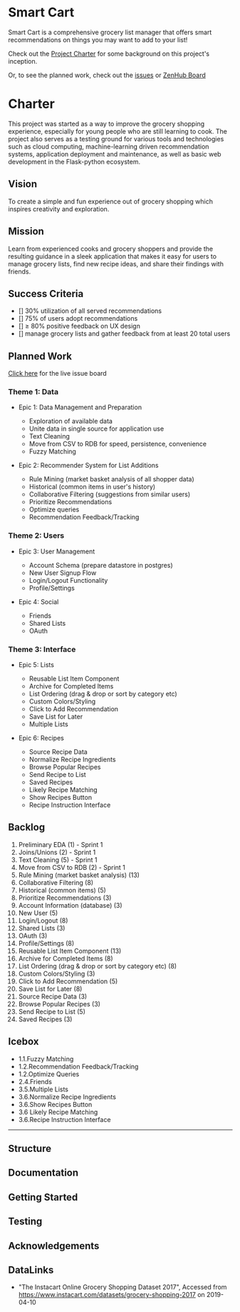 # Smart Cart

Smart Cart is a comprehensive grocery list manager that offers smart recommendations on things you may want to add to your list!

Check out the [Project Charter](CHARTER.md) for some background on this project's inception.

Or, to see the planned work, check out the [issues](https://github.com/michaelfedell/smart_cart/issues) or [ZenHub Board](https://github.com/michaelfedell/smart_cart#workspaces/smart-cart-5cae419280656854a0156607/board?repos=180641233)

# Charter

This project was started as a way to improve the grocery shopping experience, especially for young people who are still learning to cook. The project also serves as a testing ground for various tools and technologies such as cloud computing, machine-learning driven recommendation systems, application deployment and maintenance, as well as basic web development in the Flask-python ecosystem.

## Vision

To create a simple and fun experience out of grocery shopping which inspires creativity and exploration.

## Mission

Learn from experienced cooks and grocery shoppers and provide the resulting guidance in a sleek application that makes it easy for users to manage grocery lists, find new recipe ideas, and share their findings with friends.

## Success Criteria

- [] 30% utilization of all served recommendations
- [] 75% of users adopt recommendations
- [] ≥ 80% positive feedback on UX design
- [] manage grocery lists and gather feedback from at least 20 total users

## Planned Work

[Click here](https://github.com/michaelfedell/smart_cart/issues) for the live issue board

### Theme 1: Data

- Epic 1: Data Management and Preparation
  - Exploration of available data
  - Unite data in single source for application use
  - Text Cleaning
  - Move from CSV to RDB for speed, persistence, convenience
  - Fuzzy Matching

- Epic 2: Recommender System for List Additions
  - Rule Mining (market basket analysis of all shopper data)
  - Historical (common items in user's history)
  - Collaborative Filtering (suggestions from similar users)
  - Prioritize Recommendations
  - Optimize queries
  - Recommendation Feedback/Tracking

### Theme 2: Users

- Epic 3: User Management
  - Account Schema (prepare datastore in postgres)
  - New User Signup Flow
  - Login/Logout Functionality
  - Profile/Settings

- Epic 4: Social
  - Friends
  - Shared Lists
  - OAuth

### Theme 3: Interface

- Epic 5: Lists
  - Reusable List Item Component
  - Archive for Completed Items
  - List Ordering (drag & drop or sort by category etc)
  - Custom Colors/Styling
  - Click to Add Recommendation
  - Save List for Later
  - Multiple Lists

- Epic 6: Recipes
  - Source Recipe Data
  - Normalize Recipe Ingredients
  - Browse Popular Recipes
  - Send Recipe to List
  - Saved Recipes
  - Likely Recipe Matching
  - Show Recipes Button
  - Recipe Instruction Interface

## Backlog

1. Preliminary EDA (1) - Sprint 1
2. Joins/Unions (2) - Sprint 1
3. Text Cleaning (5) - Sprint 1
4. Move from CSV to RDB (2) - Sprint 1
5. Rule Mining (market basket analysis) (13)
6. Collaborative Filtering (8)
7. Historical (common items) (5)
8. Prioritize Recommendations (3)
9. Account Information (database) (3)
10. New User (5)
11. Login/Logout (8)
12. Shared Lists (3)
13. OAuth (3)
14. Profile/Settings (8)
15. Reusable List Item Component (13)
16. Archive for Completed Items (8)
17. List Ordering (drag & drop or sort by category etc) (8)
18. Custom Colors/Styling (3)
19. Click to Add Recommendation (5)
20. Save List for Later (8)
21. Source Recipe Data (3)
22. Browse Popular Recipes (3)
23. Send Recipe to List (5)
24. Saved Recipes (3)

## Icebox

- 1.1.Fuzzy Matching
- 1.2.Recommendation Feedback/Tracking
- 1.2.Optimize Queries
- 2.4.Friends
- 3.5.Multiple Lists
- 3.6.Normalize Recipe Ingredients
- 3.6.Show Recipes Button
- 3.6 Likely Recipe Matching
- 3.6.Recipe Instruction Interface

---

## Structure

## Documentation

## Getting Started

## Testing

## Acknowledgements

## DataLinks

- "The Instacart Online Grocery Shopping Dataset 2017", Accessed from <https://www.instacart.com/datasets/grocery-shopping-2017> on 2019-04-10